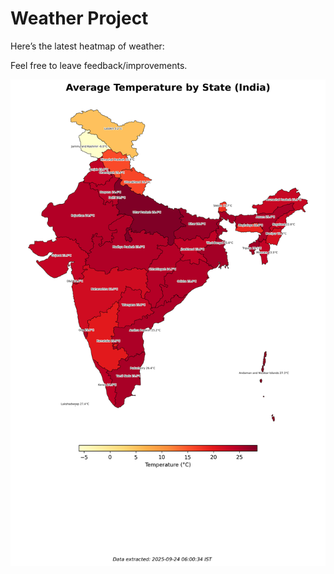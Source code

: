 # Weather Project

Here’s the latest heatmap of weather:

Feel free to leave feedback/improvements.

![India Heatmap](docs/assets/india_heatmap.png?v=D33BAC)
